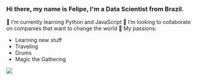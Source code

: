 ### Hi there, my name is Felipe, I'm a Data Scientist from Brazil.
🌱 I’m currently learning Python and JavaScript
👯 I’m looking to collaborate on companies that want to change the world
💬 My passions:
<ul>
<li>Learning new stuff</li>
<li>Traveling</li>
<li>Drums</li>
<li>Magic the Gathering</li>
</ul>

![](https://komarev.com/ghpvc/?username=data-science101&color=dc143c)

<!--
**data-science101/data-science101** is a ✨ _special_ ✨ repository because its `README.md` (this file) appears on your GitHub profile.

Here are some ideas to get you started:

- 🔭 I’m currently working on ...
- 🌱 I’m currently learning ...
- 👯 I’m looking to collaborate on ...
- 🤔 I’m looking for help with ...
- 💬 Ask me about ...
- 📫 How to reach me: ...
- 😄 Pronouns: ...
- ⚡ Fun fact: ...
-->
